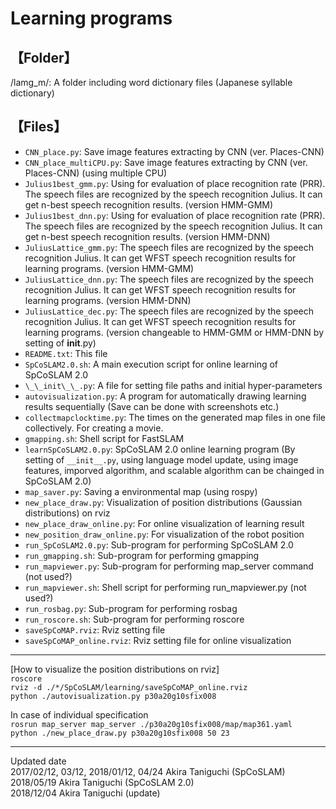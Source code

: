 # Learning programs

## 【Folder】  
/lamg_m/: A folder including word dictionary files (Japanese syllable dictionary)  


## 【Files】  
- `CNN_place.py`: Save image features extracting by CNN (ver. Places-CNN)  
- `CNN_place_multiCPU.py`: Save image features extracting by CNN (ver. Places-CNN)  (using multiple CPU)   
- `Julius1best_gmm.py`: Using for evaluation of place recognition rate (PRR). The speech files are recognized by the speech recognition Julius. It can get n-best speech recognition results.  (version HMM-GMM)  
- `Julius1best_dnn.py`: Using for evaluation of place recognition rate (PRR). The speech files are recognized by the speech recognition Julius. It can get n-best speech recognition results.  (version HMM-DNN)  
- `JuliusLattice_gmm.py`: The speech files are recognized by the speech recognition Julius. It can get WFST speech recognition results for learning programs.  (version HMM-GMM)  
- `JuliusLattice_dnn.py`: The speech files are recognized by the speech recognition Julius. It can get WFST speech recognition results for learning programs.  (version HMM-DNN)  
- `JuliusLattice_dec.py`: The speech files are recognized by the speech recognition Julius. It can get WFST speech recognition results for learning programs. (version changeable to HMM-GMM or HMM-DNN by setting of __init__.py)  
- `README.txt`: This file  
- `SpCoSLAM2.0.sh`: A main execution script for online learning of SpCoSLAM 2.0  
- `\_\_init\_\_.py`: A file for setting file paths and initial hyper-parameters  
- `autovisualization.py`: A program for automatically drawing learning results sequentially
(Save can be done with screenshots etc.)
- `collectmapclocktime.py`: The times on the generated map files in one file collectively. For creating a movie.
- `gmapping.sh`: Shell script for FastSLAM
- `learnSpCoSLAM2.0.py`: SpCoSLAM 2.0 online learning program (By setting of `__init__.py`, using language model update, using image features, imporved algorithm, and scalable algorithm can be chainged in SpCoSLAM 2.0)
- `map_saver.py`: Saving a environmental map (using rospy)
- `new_place_draw.py`: Visualization of position distributions (Gaussian distributions) on rviz 
- `new_place_draw_online.py`: For online visualization of learning result
- `new_position_draw_online.py`: For visualization of the robot position
- `run_SpCoSLAM2.0.py`: Sub-program for performing SpCoSLAM 2.0  
- `run_gmapping.sh`: Sub-program for performing gmapping
- `run_mapviewer.py`: Sub-program for performing map_server command (not used?)
- `run_mapviewer.sh`: Shell script for performing run_mapviewer.py (not used?)
- `run_rosbag.py`: Sub-program for performing rosbag
- `run_roscore.sh`: Sub-program for performing roscore
- `saveSpCoMAP.rviz`: Rviz setting file
- `saveSpCoMAP_online.rviz`: Rviz setting file for online visualization


-----
[How to visualize the position distributions on rviz]  
`roscore`  
`rviz -d ./*/SpCoSLAM/learning/saveSpCoMAP_online.rviz `  
`python ./autovisualization.py p30a20g10sfix008`  

In case of individual specification  
`rosrun map_server map_server ./p30a20g10sfix008/map/map361.yaml`  
`python ./new_place_draw.py p30a20g10sfix008 50 23 `  
 
-------------------------------------------------  
Updated date  
2017/02/12, 03/12, 
2018/01/12, 04/24 Akira Taniguchi  (SpCoSLAM)  
2018/05/19 Akira Taniguchi  (SpCoSLAM 2.0)  
2018/12/04 Akira Taniguchi  (update)  
